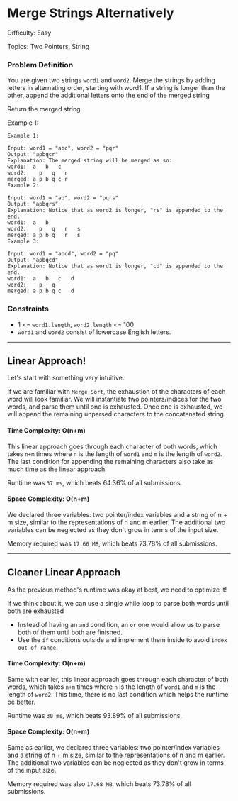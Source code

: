 # Merge Strings Alternatively
Difficulty: Easy

Topics: Two Pointers, String 

### Problem Definition
You are given two strings `word1` and `word2`. Merge the strings by adding letters in alternating order, starting with word1. If a string is longer than the other, append the additional letters onto the end of the merged string

Return the merged string.

Example 1:

```
Example 1:

Input: word1 = "abc", word2 = "pqr"
Output: "apbqcr"
Explanation: The merged string will be merged as so:
word1:  a   b   c
word2:    p   q   r
merged: a p b q c r
Example 2:

Input: word1 = "ab", word2 = "pqrs"
Output: "apbqrs"
Explanation: Notice that as word2 is longer, "rs" is appended to the end.
word1:  a   b 
word2:    p   q   r   s
merged: a p b q   r   s
Example 3:

Input: word1 = "abcd", word2 = "pq"
Output: "apbqcd"
Explanation: Notice that as word1 is longer, "cd" is appended to the end.
word1:  a   b   c   d
word2:    p   q 
merged: a p b q c   d
```
### Constraints
- 1 <= `word1.length`, `word2.length` <= 100
- `word1` and `word2` consist of lowercase English letters.

---

## Linear Approach!
Let's start with something very intuitive. 

If we are familiar with `Merge Sort`, the exhaustion of the characters of each word will look familiar. We will instantiate two pointers/indices for the two words, and parse them until one is exhausted. Once one is exhausted, we will append the remaining unparsed characters to the concatenated string.

#### Time Complexity: O(n+m)
This linear approach goes through each character of both words, which takes `n+m` times where `n` is the length of `word1` and `m` is the length of `word2`. The last condition for appending the remaining characters also take as much time as the linear approach.

Runtime was `37 ms`, which beats 64.36% of all submissions.

#### Space Complexity: O(n+m)
We declared three variables: two pointer/index variables and a string of n + m size, similar to the representations of n and m earlier. The additional two variables can be neglected as they don't grow in terms of the input size.

Memory required was `17.66 MB`, which beats 73.78% of all submissions.

--- 

## Cleaner Linear Approach
As the previous method's runtime was okay at best, we need to optimize it!

If we think about it, we can use a single while loop to parse both words until both are exhausted
- Instead of having an `and` condition, an `or` one would allow us to parse both of them until both are finished.
- Use the `if` conditions outside and implement them inside to avoid `index out of range`.


#### Time Complexity: O(n+m)
Same with earlier, this linear approach goes through each character of both words, which takes `n+m` times where `n` is the length of `word1` and `m` is the length of `word2`. This time, there is no last condition which helps the runtime be better.

Runtime was `30 ms`, which beats 93.89% of all submissions.

#### Space Complexity: O(n+m)
Same as earlier, we declared three variables: two pointer/index variables and a string of n + m size, similar to the representations of n and m earlier. The additional two variables can be neglected as they don't grow in terms of the input size.

Memory required was also `17.68 MB`, which beats 73.78% of all submissions.
